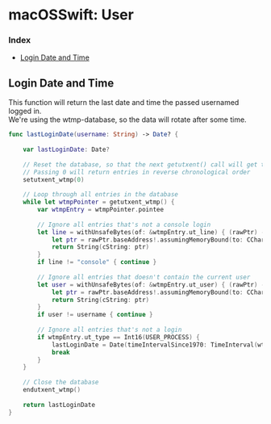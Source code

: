 # macOSSwift: User

### Index

* [Login Date and Time](https://github.com/erikberglund/macOSSwift/blob/master/macOSSwift_User.md#login-date-and-time)

## Login Date and Time

This function will return the last date and time the passed usernamed logged in.  
We're using the wtmp-database, so the data will rotate after some time.

```swift
func lastLoginDate(username: String) -> Date? {
    
    var lastLoginDate: Date?
    
    // Reset the database, so that the next getutxent() call will get the first entry.
    // Passing 0 will return entries in reverse chronological order
    setutxent_wtmp(0)
    
    // Loop through all entries in the database
    while let wtmpPointer = getutxent_wtmp() {
        var wtmpEntry = wtmpPointer.pointee
        
        // Ignore all entries that's not a console login
        let line = withUnsafeBytes(of: &wtmpEntry.ut_line) { (rawPtr) -> String in
            let ptr = rawPtr.baseAddress!.assumingMemoryBound(to: CChar.self)
            return String(cString: ptr)
        }
        if line != "console" { continue }
        
        // Ignore all entries that doesn't contain the current user
        let user = withUnsafeBytes(of: &wtmpEntry.ut_user) { (rawPtr) -> String in
            let ptr = rawPtr.baseAddress!.assumingMemoryBound(to: CChar.self)
            return String(cString: ptr)
        }
        if user != username { continue }
        
        // Ignore all entries that's not a login
        if wtmpEntry.ut_type == Int16(USER_PROCESS) {
            lastLoginDate = Date(timeIntervalSince1970: TimeInterval(wtmpEntry.ut_tv.tv_sec))
            break
        }
    }
    
    // Close the database
    endutxent_wtmp()
    
    return lastLoginDate
}
```
